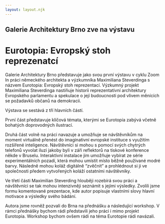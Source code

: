 ```yaml
---
layout: layout.njk
---
```


<!--
# Architecture is here {#here}

# Soon {#soon} -->

## Galerie Architektury Brno zve na výstavu

# Eurotopia: Evropský stoh reprezenatcí

Galerie Architektury Brno představuje jako svou první výstavu v cyklu Zoom In práci německého architekta a výzkumníka Maximiliana Steverdinga s názvem Eurotopia: Evropský stoh reprezentací. Výzkumný projekt Maximiliana Steverdinga nastiňuje historii reprezentativní architektury Evropského parlamentu a spekulace o její budoucnosti pod vlivem měnících se požadavků občanů na demokracii.

Výstava se sestává z tří hlavních částí.

První část představuje klíčová témata, kterými se Eurotopia zabývá včetně bohatých doprovodných ilustrací.

Druhá část volně na práci navazuje a umožňuje se návštěvníkům na moment virtuálně přenést do imaginativní evropské instituce s využitím rozšířené inteligence. Návštěvníci si mohou s pomocí svých chytrých telefonů vyvolat iluzi jakoby byli v záři reflektorů na tiskové konference někde v Bruselu. Interaktivní instalace jim umožňuje vybírat ze série experimentálních pozadí, která mohou umístit místo běžně používané modré barvy. Následně mohou koláž digitálně “zvěčnit” a prohlédnout si ji ve společnosti předem vytvořených koláží ostatními návštěvníky.

Ve třetí části Maximilian Steverding hlouběji rozebírá svou práci a návštěvníci se tak mohou intenzivněji seznámit s jejími výsledky. Zvolili jsme formu komentované prezentace, kde autor popisuje vlastními slovy hlavní motivace a výsledky svého bádání.

Autora jsme rovněž pozvali do Brna na přednášku a následující workshop. V rámci přednášky bychom rádi představili jeho práci i mimo projekt Eurotopia. Workshop bychom ovšem rádi na téma Eurotopie rádi navázali.
